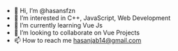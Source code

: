 - 👋 Hi, I’m @hasansfzn
- 👀 I’m interested in C++, JavaScript, Web Development
- 🌱 I’m currently learning Vue Js
- 💞️ I’m looking to collaborate on Vue Projects
- 📫 How to reach me hasanjab14@gmail.com

<!---
hasansfzn/hasansfzn is a ✨ special ✨ repository because its `README.md` (this file) appears on your GitHub profile.
You can click the Preview link to take a look at your changes.
--->
